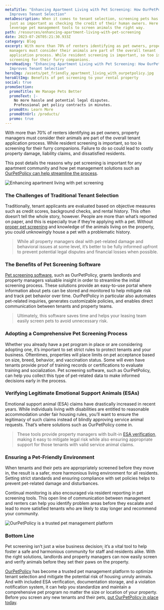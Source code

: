 ```yaml
---
metaTitle: "Enhancing Apartment Living with Pet Screening: How OurPetPolicy
  Improves Tenant Selection"
metaDescription: When it comes to tenant selection, screening pets has become
  just as important as checking the credit of their human owners. Here’s how to
  leverage pet management tools to screen animals the right way.
path: /resources/enhancing-apartment-living-with-pet-screening
date: 2023-07-26T05:21:30.933Z
category: Blog
excerpt: With more than 70% of renters identifying as pet owners, property
  managers must consider their animals are part of the overall tenant
  application process. While resident screening is important, so too is
  screening for their furry companions.
heroHeading: "Enhancing Apartment Living with Pet Screening: How OurPetPolicy
  Improves Tenant Selection"
heroImg: /assets/pet_friendly_apartment_living_with_ourpetpolicy.jpg
heroAltImg: Benefits of pet screening to your rental property
social: true
promoSection:
  promoTitle: We Manage Pets Better
  promoText: |-
    No more hassle and potential legal disputes. 
    Professional pet policy contracts in minutes.
  promoBtn: Learn More
  promoBtnUrl: /products/
  promo: true
---
```

With more than 70% of renters identifying as pet owners, property managers must consider their animals are part of the overall tenant application process. While resident screening is important, so too is screening for their furry companions. Failure to do so could lead to costly property damage, liability claims, and dissatisfied residents.

This post details the reasons why pet screening is important for any apartment community and how pet management solutions such as [OurPetPolicy can help streamline the process](https://landlordtech.com/products).

![Enhancing apartment living with pet screening](/assets/pet_management_program_for_rental_apartment.png)

### The Challenges of Traditional Tenant Selection

Traditionally, tenant applicants are evaluated based on objective measures such as credit scores, background checks, and rental history. This often doesn’t tell the whole story, however. People are more than what’s reported on paper, and this is especially true if they’re applying with a pet. Without [proper pet screening](https://landlordtech.com/resources/best-practices-to-properly-screen-pets-for-apartments) and knowledge of the animals living on the property, you could unknowingly house a pet with a problematic history. 

> While all property managers deal with pet-related damage and behavioral issues at some level, it’s better to be fully informed upfront to prevent potential legal disputes and financial losses when possible.

### The Benefits of Pet Screening Software

[Pet screening software](https://landlordtech.com/resources/pet-management-software-benefits-and-roi), such as OurPetPolicy, grants landlords and property managers valuable insight in order to streamline the initial screening process. These solutions provide an easy-to-use portal where information about pets can be stored and monitored to help mitigate risk and track pet behavior over time. OurPetPolicy in particular also automates pet-related inquiries, generates customizable policies, and enables direct communication between tenants and property teams. 

> Ultimately, this software saves time and helps your leasing team easily screen pets to avoid unnecessary risk.

### Adopting a Comprehensive Pet Screening Process

Whether you already have a pet program in place or are considering adopting one, it’s important to set strict rules to protect tenants and your business. Oftentimes, properties will place limits on pet acceptance based on size, breed, behavior, and vaccination status. Some will even have tenants provide proof of training records or certifications to evaluate training and socialization. Pet screening software, such as OurPetPolicy, can help you collect this type of pet-related data to make informed decisions early in the process.

### Verifying Legitimate Emotional Support Animals (ESAs)

Emotional support animal (ESA) claims have drastically increased in recent years. While individuals living with disabilities are entitled to reasonable accommodation under fair housing rules, you’ll want to ensure the legitimacy of such claims instead of blindly approving service animal requests. That’s where solutions such as OurPetPolicy come in. 

> These tools provide property managers with built-in [ESA verification](https://landlordtech.com/resources/seven-ESA-loopholes-commonly-used-by-tenants-and-how-to-close-them), making it easy to mitigate legal risk while also ensuring appropriate support for those tenants with valid service animal claims.

### Ensuring a Pet-Friendly Environment

When tenants and their pets are appropriately screened before they move in, the result is a safer, more harmonious living environment for all residents. Setting strict standards and ensuring compliance with set policies helps to prevent pet-related damage and disturbances. 

Continual monitoring is also encouraged via resident reporting in pet screening tools. This open line of communication between management and renters can help you identify problem areas before they escalate and lead to more satisfied tenants who are likely to stay longer and recommend your community. 

![OurPetPolicy is a trusted pet management platform](/assets/pet_friendly_rental_property_with_ourpetpolicy.png)

### Bottom Line

Pet screening isn’t just a wise business decision; it’s a vital tool to help foster a safe and harmonious community for staff and residents alike. With the right solutions, landlords and property managers can now easily screen and verify animals before they set their paws on the property.

[OurPetPolicy](https://ourpetpolicy.com/) has become a trusted pet management platform to optimize tenant selection and mitigate the potential risk of housing unruly animals. And with included ESA verification, documentation storage, and a violation notification system, it can help you standardize and maintain a comprehensive pet program no matter the size or location of your property. 
Before you screen any new tenants and their pets, [put OurPetPolicy in place today](https://app.ourpetpolicy.com/sign-up).